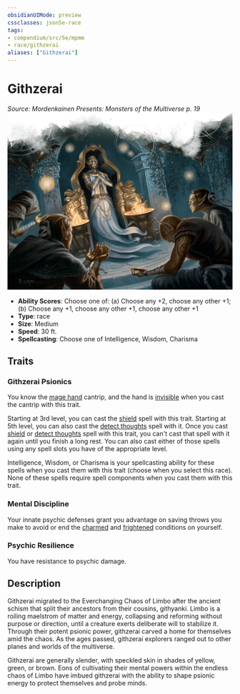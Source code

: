```yaml
---
obsidianUIMode: preview
cssclasses: json5e-race
tags:
- compendium/src/5e/mpmm
- race/githzerai
aliases: ["Githzerai"]
---
```

# Githzerai
*Source: Mordenkainen Presents: Monsters of the Multiverse p. 19*  
![](https://raw.githubusercontent.com/5etools-mirror-2/5etools-img/main/races/MPMM/Githzerai.webp#right)  

- **Ability Scores**: Choose one of: (a) Choose any +2, choose any other +1; (b) Choose any +1, choose any other +1, choose any other +1
- **Type**: race
- **Size**: Medium
- **Speed**: 30 ft.
- **Spellcasting**: Choose one of Intelligence, Wisdom, Charisma

## Traits

### Githzerai Psionics

You know the [mage hand](/3-Mechanics/CLI/spells/mage-hand.md) cantrip, and the hand is [invisible](/3-Mechanics/CLI/rules/conditions.md#invisible) when you cast the cantrip with this trait.

Starting at 3rd level, you can cast the [shield](/3-Mechanics/CLI/spells/shield.md) spell with this trait. Starting at 5th level, you can also cast the [detect thoughts](/3-Mechanics/CLI/spells/detect-thoughts.md) spell with it. Once you cast [shield](/3-Mechanics/CLI/spells/shield.md) or [detect thoughts](/3-Mechanics/CLI/spells/detect-thoughts.md) spell with this trait, you can't cast that spell with it again until you finish a long rest. You can also cast either of those spells using any spell slots you have of the appropriate level.

Intelligence, Wisdom, or Charisma is your spellcasting ability for these spells when you cast them with this trait (choose when you select this race). None of these spells require spell components when you cast them with this trait.

### Mental Discipline

Your innate psychic defenses grant you advantage on saving throws you make to avoid or end the [charmed](/3-Mechanics/CLI/rules/conditions.md#charmed) and [frightened](/3-Mechanics/CLI/rules/conditions.md#frightened) conditions on yourself.

### Psychic Resilience

You have resistance to psychic damage.

## Description

Githzerai migrated to the Everchanging Chaos of Limbo after the ancient schism that split their ancestors from their cousins, githyanki. Limbo is a roiling maelstrom of matter and energy, collapsing and reforming without purpose or direction, until a creature exerts deliberate will to stabilize it. Through their potent psionic power, githzerai carved a home for themselves amid the chaos. As the ages passed, githzerai explorers ranged out to other planes and worlds of the multiverse.

Githzerai are generally slender, with speckled skin in shades of yellow, green, or brown. Eons of cultivating their mental powers within the endless chaos of Limbo have imbued githzerai with the ability to shape psionic energy to protect themselves and probe minds.